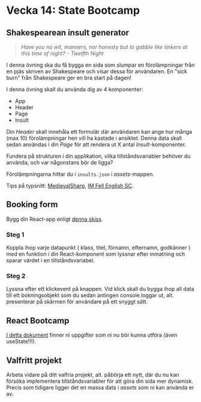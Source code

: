 # Vecka 14: State Bootcamp

## Shakespearean insult generator
> *Have you no wit, manners, nor honesty but to gabble like tinkers at this time of night? - Twelfth Night*

I denna övning ska du få bygga en sida som slumpar en förolämpningar från en pjäs skriven av Shakespeare och visar dessa för användaren.
En "sick burn" från Shakespeare ger en bra start på dagen!

I denna övning skall du använda dig av 4 komponenter:
- App
- Header
- Page
- Insult

Din *Header* skall innehåla ett formulär där användaren kan ange hur många (max 10) förolämpningar hen vill ha kastade i ansiktet. Denna data skall sedan användas i din *Page* för att rendera ut X antal *Insult*-komponenter.

Fundera på strukturen i din applikation, vilka tillståndsvariabler behöver du använda, och var någonstans bör de ligga?

Förolämpningarna hittar du i ```insults.json``` i *assets*-mappen.

Tips på typsnitt: [MedievalSharp](https://fonts.google.com/specimen/MedievalSharp), [IM Fell English SC](https://fonts.google.com/specimen/IM+Fell+English+SC).

## Booking form

Bygg din React-app enligt [denna skiss](https://www.figma.com/file/XenjCcyq3pZUOa9MF3urqQ/Vue.js-form-exercise---Book-a-flight?node-id=0%3A1).

### Steg 1
Koppla ihop varje datapunkt ( klass, titel, förnamn, efternamn, godkänner ) med en funktion i din React-komponent som lyssnar efter inmatning och sparar värdet i en tillståndsvariabel.

### Steg 2
Lyssna efter ett klickevent på knappen. Vid klick skall du bygga ihop all data till ett bokningsobjekt som du sedan antingen console.loggar ut, alt. presenterar på skärmen för användare på ett snyggt sätt.

## React Bootcamp
[I detta dokument](https://docs.google.com/document/d/15Ez_E2d3mh7NuDa60A3Lj-4rZZc52eN7I05PhYwtvk8/edit?usp=sharing) finner ni uppgifter som ni nu bör kunna utföra (även useState!!!).

## Valfritt projekt
Arbeta vidare på ditt valfria projekt, alt. påbörja ett nytt, där du nu kan försöka implementera tillståndsvariabler för att göra din sida mer dynamisk. Precis som tidigare ligger det en massa data i *assets* som ni kan använda er av.
